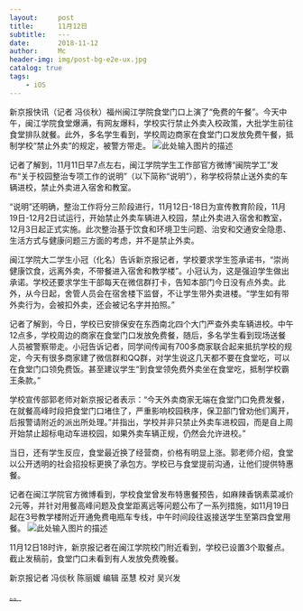 ```yaml
---
layout:     post
title:      11月12日
subtitle:   ---
date:       2018-11-12
author:     Mc
header-img: img/post-bg-e2e-ux.jpg
catalog: true
tags:
    - iOS
---
```


新京报快讯（记者 冯倓秋）福州闽江学院食堂门口上演了“免费的午餐”。今天中午，闽江学院食堂爆满，有网友爆料，学校实行禁止外卖入校政策，大批学生前往食堂排队就餐。此外，多名学生看到，学校周边商家在食堂门口发放免费午餐，抵制学校“禁止外卖”的规定，被警方带走。
![此处输入图片的描述][1]


  记者了解到，11月11日早7点左右，闽江学院学生工作部官方微博“闽院学工”发布“关于校园整治专项工作的说明”（以下简称“说明”），称学校将禁止送外卖的车辆进校，禁止外卖进入宿舍和教室。


“说明”还明确，整治工作将分三阶段进行，11月12日-18日为宣传教育阶段，11月19日-12月2日试运行，开始禁止外卖车辆进入校园，禁止外卖进入宿舍和教室，12月3日起正式实施。此次整治基于饮食和环境卫生问题、治安和交通安全隐患、生活方式与健康问题三方面的考虑，并不是禁止外卖。


闽江学院大二学生小冠（化名）告诉新京报记者，学校要求学生签承诺书，“崇尚健康饮食，远离外卖，不带餐进入宿舍和教学楼”。小冠认为，这是强迫学生做出承诺。学校还要求学生干部每天在微信群打卡，告知本部门今日没有点外卖。此外，从今日起，舍管人员会在宿舍楼下监督，不让学生带外卖进楼。“学生如有带外卖行为，会被扣外卖，还会被记名字并拍照。”


记者了解到，今日，学校已安排保安在东西南北四个大门严查外卖车辆进校。中午12点多，学校周边的商家在食堂门口发放免费餐，随后，多名学生看到现场送餐人员被警察带走。小冠告诉记者，同学间传闻有700多商家联合起来抵抗学校的规定，今天有很多商家建了微信群和QQ群，对学生说这几天都不要在食堂吃，可以在食堂门口领免费饭。甚至建议学生“到食堂领免费外卖坐在食堂吃，抵制学校霸王条款。”


学校宣传部郭老师对新京报记者表示：“今天外卖商家无端在食堂门口免费发餐，在就餐高峰时段把食堂门口堵住了，严重影响校园秩序，保卫部门曾劝他们离开，后报警请附近的派出所处理。”并指出，学校并非只禁止外卖车进校园，而是自上周开始禁止超标电动车进校园，如果外卖车辆正规，仍然会允许进校。”


当日，还有学生反应，食堂最近换了经营商，价格有明显上涨。郭老师介绍，食堂以公开透明的社会招投标更换了承包方。学校已与食堂提前沟通，让他们提供特惠餐。


记者在闽江学院官方微博看到，学校食堂曾发布特惠餐预告，如麻辣香锅素菜减价2元等，并针对用餐高峰问题及食堂距离远等问题公布了一系列措施，如11月19日起在3号教学楼附近开通免费电瓶车专线，中午时间段往返接送学生至第四食堂用餐。
![此处输入图片的描述][2]


  [1]: https://media.bjnews.com.cn/image/2018/11/12/4726119924798399208.jpg
  [2]: https://media.bjnews.com.cn/image/2018/11/12/4726120253216596085.jpg
  11月12日18时许，新京报记者在闽江学院校门附近看到，学校已设置3个取餐点。截止发稿前，食堂门口未看到有人发放免费晚餐。


新京报记者 冯倓秋 陈丽媛 编辑 巫慧 校对 吴兴发

[。。][1]


  [1]: http://www.bjnews.com.cn/edu/2018/11/12/520656.html
